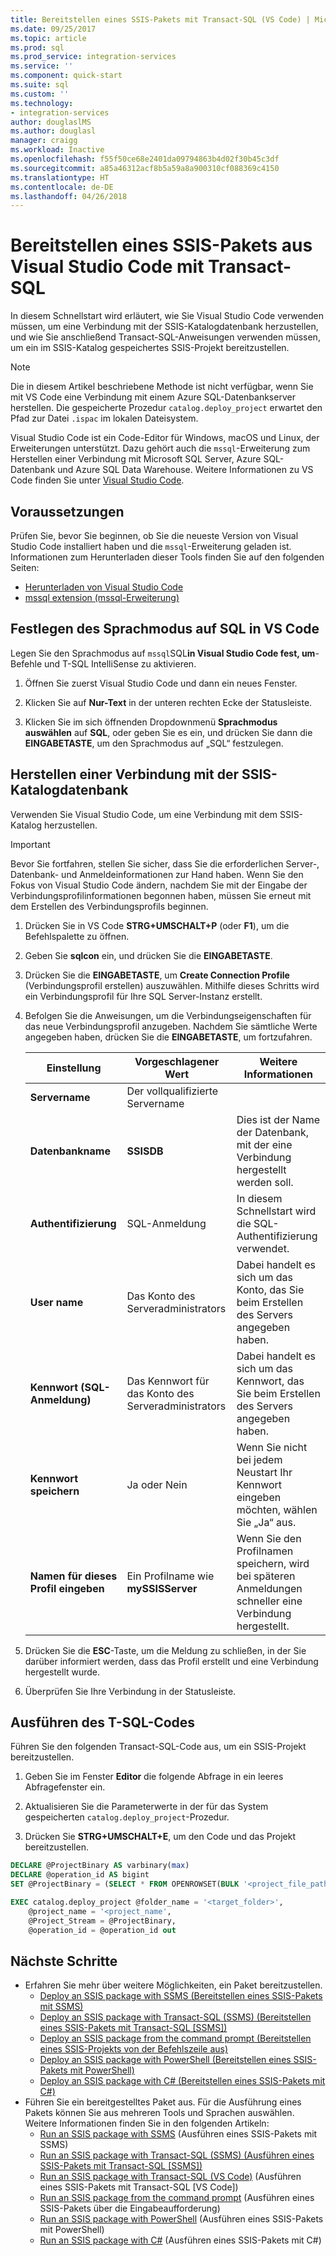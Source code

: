 ```yaml
---
title: Bereitstellen eines SSIS-Pakets mit Transact-SQL (VS Code) | Microsoft-Dokumentation
ms.date: 09/25/2017
ms.topic: article
ms.prod: sql
ms.prod_service: integration-services
ms.service: ''
ms.component: quick-start
ms.suite: sql
ms.custom: ''
ms.technology:
- integration-services
author: douglaslMS
ms.author: douglasl
manager: craigg
ms.workload: Inactive
ms.openlocfilehash: f55f50ce68e2401da09794863b4d02f30b45c3df
ms.sourcegitcommit: a85a46312acf8b5a59a8a900310cf088369c4150
ms.translationtype: HT
ms.contentlocale: de-DE
ms.lasthandoff: 04/26/2018
---
```

# <a name="deploy-an-ssis-project-from-visual-studio-code-with-transact-sql"></a>Bereitstellen eines SSIS-Pakets aus Visual Studio Code mit Transact-SQL
In diesem Schnellstart wird erläutert, wie Sie Visual Studio Code verwenden müssen, um eine Verbindung mit der SSIS-Katalogdatenbank herzustellen, und wie Sie anschließend Transact-SQL-Anweisungen verwenden müssen, um ein im SSIS-Katalog gespeichertes SSIS-Projekt bereitzustellen.

> [!NOTE]
> Die in diesem Artikel beschriebene Methode ist nicht verfügbar, wenn Sie mit VS Code eine Verbindung mit einem Azure SQL-Datenbankserver herstellen. Die gespeicherte Prozedur `catalog.deploy_project` erwartet den Pfad zur Datei `.ispac` im lokalen Dateisystem.

Visual Studio Code ist ein Code-Editor für Windows, macOS und Linux, der Erweiterungen unterstützt. Dazu gehört auch die `mssql`-Erweiterung zum Herstellen einer Verbindung mit Microsoft SQL Server, Azure SQL-Datenbank und Azure SQL Data Warehouse. Weitere Informationen zu VS Code finden Sie unter [Visual Studio Code](https://code.visualstudio.com/).

## <a name="prerequisites"></a>Voraussetzungen

Prüfen Sie, bevor Sie beginnen, ob Sie die neueste Version von Visual Studio Code installiert haben und die `mssql`-Erweiterung geladen ist. Informationen zum Herunterladen dieser Tools finden Sie auf den folgenden Seiten:
-   [Herunterladen von Visual Studio Code](https://code.visualstudio.com/Download)
-   [mssql extension (mssql-Erweiterung)](https://marketplace.visualstudio.com/items?itemName=ms-mssql.mssql)

## <a name="set-language-mode-to-sql-in-vs-code"></a>Festlegen des Sprachmodus auf SQL in VS Code

Legen Sie den Sprachmodus auf `mssql`SQL**in Visual Studio Code fest, um**-Befehle und T-SQL IntelliSense zu aktivieren.

1. Öffnen Sie zuerst Visual Studio Code und dann ein neues Fenster. 

2. Klicken Sie auf **Nur-Text** in der unteren rechten Ecke der Statusleiste.
 
3. Klicken Sie im sich öffnenden Dropdownmenü **Sprachmodus auswählen** auf **SQL**, oder geben Sie es ein, und drücken Sie dann die **EINGABETASTE**, um den Sprachmodus auf „SQL“ festzulegen. 

## <a name="connect-to-the-ssis-catalog-database"></a>Herstellen einer Verbindung mit der SSIS-Katalogdatenbank

Verwenden Sie Visual Studio Code, um eine Verbindung mit dem SSIS-Katalog herzustellen.

> [!IMPORTANT]
> Bevor Sie fortfahren, stellen Sie sicher, dass Sie die erforderlichen Server-, Datenbank- und Anmeldeinformationen zur Hand haben. Wenn Sie den Fokus von Visual Studio Code ändern, nachdem Sie mit der Eingabe der Verbindungsprofilinformationen begonnen haben, müssen Sie erneut mit dem Erstellen des Verbindungsprofils beginnen.

1. Drücken Sie in VS Code **STRG+UMSCHALT+P** (oder **F1**), um die Befehlspalette zu öffnen.

2. Geben Sie **sqlcon** ein, und drücken Sie die **EINGABETASTE**.

3. Drücken Sie die **EINGABETASTE**, um **Create Connection Profile** (Verbindungsprofil erstellen) auszuwählen. Mithilfe dieses Schritts wird ein Verbindungsprofil für Ihre SQL Server-Instanz erstellt.

4. Befolgen Sie die Anweisungen, um die Verbindungseigenschaften für das neue Verbindungsprofil anzugeben. Nachdem Sie sämtliche Werte angegeben haben, drücken Sie die **EINGABETASTE**, um fortzufahren. 

   | Einstellung       | Vorgeschlagener Wert | Weitere Informationen |
   | ------------ | ------------------ | ------------------------------------------------- | 
   | **Servername** | Der vollqualifizierte Servername |  |
   | **Datenbankname** | **SSISDB** | Dies ist der Name der Datenbank, mit der eine Verbindung hergestellt werden soll. |
   | **Authentifizierung** | SQL-Anmeldung| In diesem Schnellstart wird die SQL-Authentifizierung verwendet. |
   | **User name** | Das Konto des Serveradministrators | Dabei handelt es sich um das Konto, das Sie beim Erstellen des Servers angegeben haben. |
   | **Kennwort (SQL-Anmeldung)** | Das Kennwort für das Konto des Serveradministrators | Dabei handelt es sich um das Kennwort, das Sie beim Erstellen des Servers angegeben haben. |
   | **Kennwort speichern** | Ja oder Nein | Wenn Sie nicht bei jedem Neustart Ihr Kennwort eingeben möchten, wählen Sie „Ja“ aus. |
   | **Namen für dieses Profil eingeben** | Ein Profilname wie **mySSISServer** | Wenn Sie den Profilnamen speichern, wird bei späteren Anmeldungen schneller eine Verbindung hergestellt. | 

5. Drücken Sie die **ESC**-Taste, um die Meldung zu schließen, in der Sie darüber informiert werden, dass das Profil erstellt und eine Verbindung hergestellt wurde.

6. Überprüfen Sie Ihre Verbindung in der Statusleiste.

## <a name="run-the-t-sql-code"></a>Ausführen des T-SQL-Codes
Führen Sie den folgenden Transact-SQL-Code aus, um ein SSIS-Projekt bereitzustellen.

1. Geben Sie im Fenster **Editor** die folgende Abfrage in ein leeres Abfragefenster ein.

2. Aktualisieren Sie die Parameterwerte in der für das System gespeicherten `catalog.deploy_project`-Prozedur.

3. Drücken Sie **STRG+UMSCHALT+E**, um den Code und das Projekt bereitzustellen.

```sql
DECLARE @ProjectBinary AS varbinary(max)
DECLARE @operation_id AS bigint
SET @ProjectBinary = (SELECT * FROM OPENROWSET(BULK '<project_file_path>.ispac', SINGLE_BLOB) AS BinaryData)

EXEC catalog.deploy_project @folder_name = '<target_folder>',
    @project_name = '<project_name',
    @Project_Stream = @ProjectBinary,
    @operation_id = @operation_id out
```

## <a name="next-steps"></a>Nächste Schritte
- Erfahren Sie mehr über weitere Möglichkeiten, ein Paket bereitzustellen.
    - [Deploy an SSIS package with SSMS (Bereitstellen eines SSIS-Pakets mit SSMS)](./ssis-quickstart-deploy-ssms.md)
    - [Deploy an SSIS package with Transact-SQL (SSMS) (Bereitstellen eines SSIS-Pakets mit Transact-SQL [SSMS])](./ssis-quickstart-deploy-tsql-ssms.md)
    - [Deploy an SSIS package from the command prompt (Bereitstellen eines SSIS-Projekts von der Befehlszeile aus)](./ssis-quickstart-deploy-cmdline.md)
    - [Deploy an SSIS package with PowerShell (Bereitstellen eines SSIS-Pakets mit PowerShell)](ssis-quickstart-deploy-powershell.md)
    - [Deploy an SSIS package with C# (Bereitstellen eines SSIS-Pakets mit C#)](./ssis-quickstart-deploy-dotnet.md) 
- Führen Sie ein bereitgestelltes Paket aus. Für die Ausführung eines Pakets können Sie aus mehreren Tools und Sprachen auswählen. Weitere Informationen finden Sie in den folgenden Artikeln:
    - [Run an SSIS package with SSMS](./ssis-quickstart-run-ssms.md) (Ausführen eines SSIS-Pakets mit SSMS)
    - [Run an SSIS package with Transact-SQL (SSMS) (Ausführen eines SSIS-Pakets mit Transact-SQL [SSMS])](./ssis-quickstart-run-tsql-ssms.md)
    - [Run an SSIS package with Transact-SQL (VS Code)](ssis-quickstart-run-tsql-vscode.md) (Ausführen eines SSIS-Pakets mit Transact-SQL [VS Code])
    - [Run an SSIS package from the command prompt](./ssis-quickstart-run-cmdline.md) (Ausführen eines SSIS-Pakets über die Eingabeaufforderung)
    - [Run an SSIS package with PowerShell](ssis-quickstart-run-powershell.md) (Ausführen eines SSIS-Pakets mit PowerShell)
    - [Run an SSIS package with C#](./ssis-quickstart-run-dotnet.md) (Ausführen eines SSIS-Pakets mit C#) 

